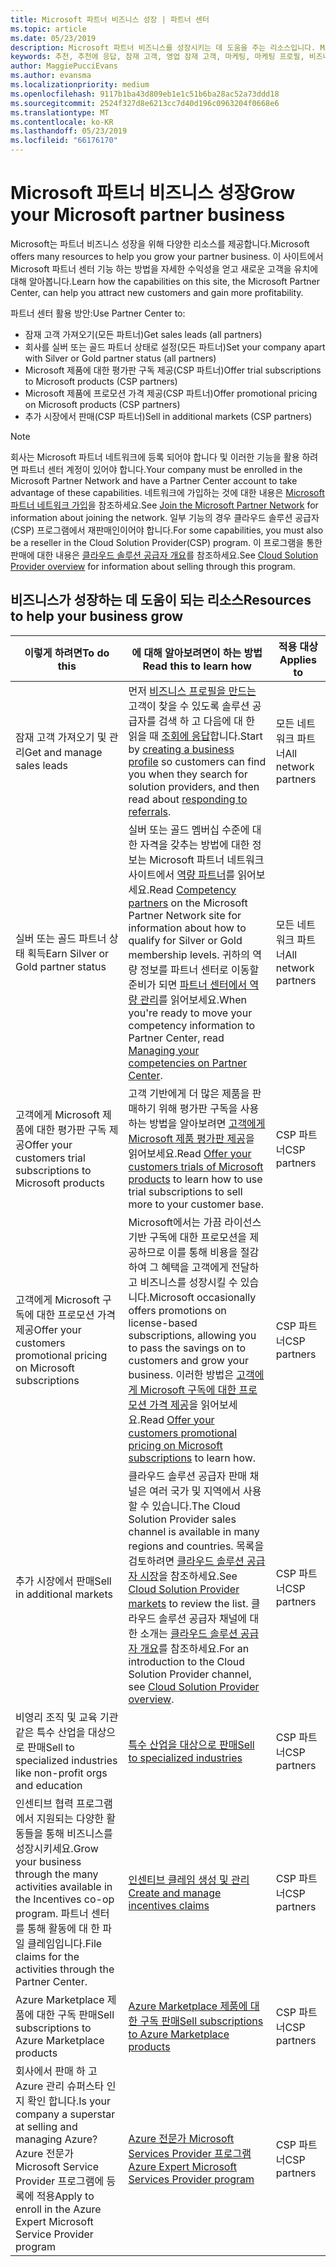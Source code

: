 ```yaml
---
title: Microsoft 파트너 비즈니스 성장 | 파트너 센터
ms.topic: article
ms.date: 05/23/2019
description: Microsoft 파트너 비즈니스를 성장시키는 데 도움을 주는 리소스입니다. Microsoft에서 영업 잠재 고객(추천)을 가져오는 방법이 포함됩니다.
keywords: 추천, 추천에 응답, 잠재 고객, 영업 잠재 고객, 마케팅, 마케팅 프로필, 비즈니스 프로필, 비즈니스 성장, 비즈니스 기회, 역량, 실버 멤버십, 골드 멤버십, 평가판 제품, 시장 확장, 국가별 클라우드
author: MaggiePucciEvans
ms.author: evansma
ms.localizationpriority: medium
ms.openlocfilehash: 9117b1ba43d809eb1e1c51b6ba28ac52a73ddd18
ms.sourcegitcommit: 2524f327d8e6213cc7d40d196c0963204f0668e6
ms.translationtype: MT
ms.contentlocale: ko-KR
ms.lasthandoff: 05/23/2019
ms.locfileid: "66176170"
---
```

# <a name="grow-your-microsoft-partner-business"></a><span data-ttu-id="5fa56-105">Microsoft 파트너 비즈니스 성장</span><span class="sxs-lookup"><span data-stu-id="5fa56-105">Grow your Microsoft partner business</span></span> 

<span data-ttu-id="5fa56-106">Microsoft는 파트너 비즈니스 성장을 위해 다양한 리소스를 제공합니다.</span><span class="sxs-lookup"><span data-stu-id="5fa56-106">Microsoft offers many resources to help you grow your partner business.</span></span> <span data-ttu-id="5fa56-107">이 사이트에서 Microsoft 파트너 센터 기능 하는 방법을 자세한 수익성을 얻고 새로운 고객을 유치에 대해 알아봅니다.</span><span class="sxs-lookup"><span data-stu-id="5fa56-107">Learn how the capabilities on this site, the Microsoft Partner Center, can help you attract new customers and gain more profitability.</span></span>

<span data-ttu-id="5fa56-108">파트너 센터 활용 방안:</span><span class="sxs-lookup"><span data-stu-id="5fa56-108">Use Partner Center to:</span></span>

- <span data-ttu-id="5fa56-109">잠재 고객 가져오기(모든 파트너)</span><span class="sxs-lookup"><span data-stu-id="5fa56-109">Get sales leads (all partners)</span></span>
- <span data-ttu-id="5fa56-110">회사를 실버 또는 골드 파트너 상태로 설정(모든 파트너)</span><span class="sxs-lookup"><span data-stu-id="5fa56-110">Set your company apart with Silver or Gold partner status (all partners)</span></span>
- <span data-ttu-id="5fa56-111">Microsoft 제품에 대한 평가판 구독 제공(CSP 파트너)</span><span class="sxs-lookup"><span data-stu-id="5fa56-111">Offer trial subscriptions to Microsoft products (CSP partners)</span></span>
- <span data-ttu-id="5fa56-112">Microsoft 제품에 프로모션 가격 제공(CSP 파트너)</span><span class="sxs-lookup"><span data-stu-id="5fa56-112">Offer promotional pricing on Microsoft products (CSP partners)</span></span>
- <span data-ttu-id="5fa56-113">추가 시장에서 판매(CSP 파트너)</span><span class="sxs-lookup"><span data-stu-id="5fa56-113">Sell in additional markets (CSP partners)</span></span>

> [!NOTE]  
> <span data-ttu-id="5fa56-114">회사는 Microsoft 파트너 네트워크에 등록 되어야 합니다 및 이러한 기능을 활용 하려면 파트너 센터 계정이 있어야 합니다.</span><span class="sxs-lookup"><span data-stu-id="5fa56-114">Your company must be enrolled in the Microsoft Partner Network and have a Partner Center account to take advantage of these capabilities.</span></span> <span data-ttu-id="5fa56-115">네트워크에 가입하는 것에 대한 내용은 [Microsoft 파트너 네트워크 가입](mpn-overview.md)을 참조하세요.</span><span class="sxs-lookup"><span data-stu-id="5fa56-115">See [Join the Microsoft Partner Network](mpn-overview.md) for information about joining the network.</span></span> <span data-ttu-id="5fa56-116">일부 기능의 경우 클라우드 솔루션 공급자(CSP) 프로그램에서 재판매인이어야 합니다.</span><span class="sxs-lookup"><span data-stu-id="5fa56-116">For some capabilities, you must also be a reseller in the Cloud Solution Provider(CSP) program.</span></span> <span data-ttu-id="5fa56-117">이 프로그램을 통한 판매에 대한 내용은 [클라우드 솔루션 공급자 개요](csp-overview.md)를 참조하세요.</span><span class="sxs-lookup"><span data-stu-id="5fa56-117">See [Cloud Solution Provider overview](csp-overview.md) for information about selling through this program.</span></span>

## <a name="resources-to-help-your-business-grow"></a><span data-ttu-id="5fa56-118">비즈니스가 성장하는 데 도움이 되는 리소스</span><span class="sxs-lookup"><span data-stu-id="5fa56-118">Resources to help your business grow</span></span>

|  <span data-ttu-id="5fa56-119">**이렇게 하려면**</span><span class="sxs-lookup"><span data-stu-id="5fa56-119">**To do this**</span></span>  |  <span data-ttu-id="5fa56-120">**에 대해 알아보려면이 하는 방법**</span><span class="sxs-lookup"><span data-stu-id="5fa56-120">**Read this to learn how**</span></span>  |  <span data-ttu-id="5fa56-121">**적용 대상**</span><span class="sxs-lookup"><span data-stu-id="5fa56-121">**Applies to**</span></span>  |
|--------------|-----------|--------------
| <span data-ttu-id="5fa56-122">잠재 고객 가져오기 및 관리</span><span class="sxs-lookup"><span data-stu-id="5fa56-122">Get and manage sales leads</span></span> | <span data-ttu-id="5fa56-123">먼저 [비즈니스 프로필을 만드는](create-a-marketing-profile.md) 고객이 찾을 수 있도록 솔루션 공급자를 검색 하 고 다음에 대 한 읽을 때 [조회에 응답](responding-to-referrals.md)합니다.</span><span class="sxs-lookup"><span data-stu-id="5fa56-123">Start by [creating a business profile](create-a-marketing-profile.md) so customers can find you when they search for solution providers, and then read about [responding to referrals](responding-to-referrals.md).</span></span> | <span data-ttu-id="5fa56-124">모든 네트워크 파트너</span><span class="sxs-lookup"><span data-stu-id="5fa56-124">All network partners</span></span> |
| <span data-ttu-id="5fa56-125">실버 또는 골드 파트너 상태 획득</span><span class="sxs-lookup"><span data-stu-id="5fa56-125">Earn Silver or Gold partner status</span></span> | <span data-ttu-id="5fa56-126">실버 또는 골드 멤버십 수준에 대한 자격을 갖추는 방법에 대한 정보는 Microsoft 파트너 네트워크 사이트에서 [역량 파트너](https://partner.microsoft.com/membership/competencies)를 읽어보세요.</span><span class="sxs-lookup"><span data-stu-id="5fa56-126">Read [Competency partners](https://partner.microsoft.com/membership/competencies) on the Microsoft Partner Network site for information about how to qualify for Silver or Gold membership levels.</span></span> <span data-ttu-id="5fa56-127">귀하의 역량 정보를 파트너 센터로 이동할 준비가 되면 [파트너 센터에서 역량 관리](competencies.md)를 읽어보세요.</span><span class="sxs-lookup"><span data-stu-id="5fa56-127">When you're ready to move your competency information to Partner Center, read [Managing your competencies on Partner Center](competencies.md).</span></span> | <span data-ttu-id="5fa56-128">모든 네트워크 파트너</span><span class="sxs-lookup"><span data-stu-id="5fa56-128">All network partners</span></span> |
| <span data-ttu-id="5fa56-129">고객에게 Microsoft 제품에 대한 평가판 구독 제공</span><span class="sxs-lookup"><span data-stu-id="5fa56-129">Offer your customers trial subscriptions to Microsoft products</span></span> | <span data-ttu-id="5fa56-130">고객 기반에게 더 많은 제품을 판매하기 위해 평가판 구독을 사용하는 방법을 알아보려면 [고객에게 Microsoft 제품 평가판 제공](offer-your-customers-trials-of-microsoft-products.md)을 읽어보세요.</span><span class="sxs-lookup"><span data-stu-id="5fa56-130">Read [Offer your customers trials of Microsoft products](offer-your-customers-trials-of-microsoft-products.md) to learn how to use trial subscriptions to sell more to your customer base.</span></span>| <span data-ttu-id="5fa56-131">CSP 파트너</span><span class="sxs-lookup"><span data-stu-id="5fa56-131">CSP partners</span></span> |
| <span data-ttu-id="5fa56-132">고객에게 Microsoft 구독에 대한 프로모션 가격 제공</span><span class="sxs-lookup"><span data-stu-id="5fa56-132">Offer your customers promotional pricing on Microsoft subscriptions</span></span> | <span data-ttu-id="5fa56-133">Microsoft에서는 가끔 라이선스 기반 구독에 대한 프로모션을 제공하므로 이를 통해 비용을 절감하여 그 혜택을 고객에게 전달하고 비즈니스를 성장시킬 수 있습니다.</span><span class="sxs-lookup"><span data-stu-id="5fa56-133">Microsoft occasionally offers promotions on license-based subscriptions, allowing you to pass the savings on to customers and grow your business.</span></span> <span data-ttu-id="5fa56-134">이러한 방법은 [고객에게 Microsoft 구독에 대한 프로모션 가격 제공](promotions.md)을 읽어보세요.</span><span class="sxs-lookup"><span data-stu-id="5fa56-134">Read [Offer your customers promotional pricing on Microsoft subscriptions](promotions.md) to learn how.</span></span> | <span data-ttu-id="5fa56-135">CSP 파트너</span><span class="sxs-lookup"><span data-stu-id="5fa56-135">CSP partners</span></span> |
| <span data-ttu-id="5fa56-136">추가 시장에서 판매</span><span class="sxs-lookup"><span data-stu-id="5fa56-136">Sell in additional markets</span></span> | <span data-ttu-id="5fa56-137">클라우드 솔루션 공급자 판매 채널은 여러 국가 및 지역에서 사용할 수 있습니다.</span><span class="sxs-lookup"><span data-stu-id="5fa56-137">The Cloud Solution Provider sales channel is available in many regions and countries.</span></span> <span data-ttu-id="5fa56-138">목록을 검토하려면 [클라우드 솔루션 공급자 시장](agreements.md)을 참조하세요.</span><span class="sxs-lookup"><span data-stu-id="5fa56-138">See [Cloud Solution Provider markets](agreements.md) to review the list.</span></span> <span data-ttu-id="5fa56-139">클라우드 솔루션 공급자 채널에 대한 소개는 [클라우드 솔루션 공급자 개요](csp-overview.md)를 참조하세요.</span><span class="sxs-lookup"><span data-stu-id="5fa56-139">For an introduction to the Cloud Solution Provider channel, see [Cloud Solution Provider overview](csp-overview.md).</span></span>  | <span data-ttu-id="5fa56-140">CSP 파트너</span><span class="sxs-lookup"><span data-stu-id="5fa56-140">CSP partners</span></span> |
<span data-ttu-id="5fa56-141">비영리 조직 및 교육 기관 같은 특수 산업을 대상으로 판매</span><span class="sxs-lookup"><span data-stu-id="5fa56-141">Sell to specialized industries like non-profit orgs and education</span></span>|[<span data-ttu-id="5fa56-142">특수 산업을 대상으로 판매</span><span class="sxs-lookup"><span data-stu-id="5fa56-142">Sell to specialized industries</span></span>](get-special-pricing-for-offers.md)|<span data-ttu-id="5fa56-143">CSP 파트너</span><span class="sxs-lookup"><span data-stu-id="5fa56-143">CSP partners</span></span>|
|<span data-ttu-id="5fa56-144">인센티브 협력 프로그램에서 지원되는 다양한 활동들을 통해 비즈니스를 성장시키세요.</span><span class="sxs-lookup"><span data-stu-id="5fa56-144">Grow your business through the many activities available in the Incentives co-op program.</span></span> <span data-ttu-id="5fa56-145">파트너 센터를 통해 활동에 대 한 파일 클레임입니다.</span><span class="sxs-lookup"><span data-stu-id="5fa56-145">File claims for the activities through the Partner Center.</span></span>| [<span data-ttu-id="5fa56-146">인센티브 클레임 생성 및 관리</span><span class="sxs-lookup"><span data-stu-id="5fa56-146">Create and manage incentives claims</span></span>](create-incentives-claims.md)|<span data-ttu-id="5fa56-147">CSP 파트너</span><span class="sxs-lookup"><span data-stu-id="5fa56-147">CSP partners</span></span>|
|<span data-ttu-id="5fa56-148">Azure Marketplace 제품에 대한 구독 판매</span><span class="sxs-lookup"><span data-stu-id="5fa56-148">Sell subscriptions to Azure Marketplace products</span></span>|[<span data-ttu-id="5fa56-149">Azure Marketplace 제품에 대한 구독 판매</span><span class="sxs-lookup"><span data-stu-id="5fa56-149">Sell subscriptions to Azure Marketplace products</span></span>](sell-marketplace-products.md)|<span data-ttu-id="5fa56-150">CSP 파트너</span><span class="sxs-lookup"><span data-stu-id="5fa56-150">CSP partners</span></span>|
|<span data-ttu-id="5fa56-151">회사에서 판매 하 고 Azure 관리 슈퍼스타 인지 확인 합니다.</span><span class="sxs-lookup"><span data-stu-id="5fa56-151">Is your company a superstar at selling and managing Azure?</span></span> <span data-ttu-id="5fa56-152">Azure 전문가 Microsoft Service Provider 프로그램에 등록에 적용</span><span class="sxs-lookup"><span data-stu-id="5fa56-152">Apply to enroll in the Azure Expert Microsoft Service Provider program</span></span>|[<span data-ttu-id="5fa56-153">Azure 전문가 Microsoft Services Provider 프로그램</span><span class="sxs-lookup"><span data-stu-id="5fa56-153">Azure Expert Microsoft Services Provider program</span></span>](azure-expert-msp.md)|<span data-ttu-id="5fa56-154">CSP 파트너</span><span class="sxs-lookup"><span data-stu-id="5fa56-154">CSP partners</span></span>|
